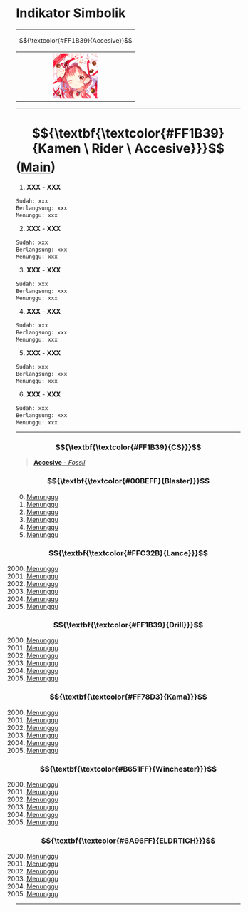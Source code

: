 # Indikator Simbolik
<div align="center"><table style="margin-left: auto; margin-right: auto;"><tr><td><p align="center">
  $${\textcolor{#FF1B39}{Accesive}}$$
</p></td></tr><tr><th>
  <img src="https://github.com/Minecube1510/s4mpl3_m3m0ry/blob/main/B1-Main_Images_Storage/B1.001-BTC_Symbols/c03_AVD.png", width="100">
</th></tr></table></div>

---

# $${\textbf{\textcolor{#FF1B39}{Kamen \ Rider \ Accesive}}}$$ ([Main](https://github.com/Minecube1510/s4mpl3_m3m0ry/tree/main/A1-Main_Samples_Abouts/a3_B003-KR_Accesive))

1. **XXX** - **XXX**
```
Sudah: xxx
Berlangsung: xxx
Menunggu: xxx
```
2. **XXX** - **XXX**
```
Sudah: xxx
Berlangsung: xxx
Menunggu: xxx
```
3. **XXX** - **XXX**
```
Sudah: xxx
Berlangsung: xxx
Menunggu: xxx
```
4. **XXX** - **XXX**
```
Sudah: xxx
Berlangsung: xxx
Menunggu: xxx
```
5. **XXX** - **XXX**
```
Sudah: xxx
Berlangsung: xxx
Menunggu: xxx
```
6. **XXX** - **XXX**
```
Sudah: xxx
Berlangsung: xxx
Menunggu: xxx
```

---

### $${\textbf{\textcolor{#FF1B39}{CS}}}$$
> [**Accesive** - *Fossil*](CS)

### $${\textbf{\textcolor{#00BEFF}{Blaster}}}$$
000. [Menunggu](CS)
000. [Menunggu](CS)
000. [Menunggu](CS)
000. [Menunggu](CS)
000. [Menunggu](CS)
000. [Menunggu](CS)

### $${\textbf{\textcolor{#FFC32B}{Lance}}}$$
2000. [Menunggu](CS)
2000. [Menunggu](CS)
2000. [Menunggu](CS)
2000. [Menunggu](CS)
2000. [Menunggu](CS)
2000. [Menunggu](CS)

### $${\textbf{\textcolor{#FF1B39}{Drill}}}$$
2000. [Menunggu](CS)
2000. [Menunggu](CS)
2000. [Menunggu](CS)
2000. [Menunggu](CS)
2000. [Menunggu](CS)
2000. [Menunggu](CS)

### $${\textbf{\textcolor{#FF78D3}{Kama}}}$$
2000. [Menunggu](CS)
2000. [Menunggu](CS)
2000. [Menunggu](CS)
2000. [Menunggu](CS)
2000. [Menunggu](CS)
2000. [Menunggu](CS)

### $${\textbf{\textcolor{#B651FF}{Winchester}}}$$
2000. [Menunggu](CS)
2000. [Menunggu](CS)
2000. [Menunggu](CS)
2000. [Menunggu](CS)
2000. [Menunggu](CS)
2000. [Menunggu](CS)

### $${\textbf{\textcolor{#6A96FF}{ELDRTICH}}}$$
2000. [Menunggu](CS)
2000. [Menunggu](CS)
2000. [Menunggu](CS)
2000. [Menunggu](CS)
2000. [Menunggu](CS)
2000. [Menunggu](CS)
---
